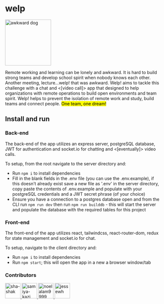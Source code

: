 # welp
<img src='https://external-content.duckduckgo.com/iu/?u=https%3A%2F%2Fexternal-preview.redd.it%2FOEjNhnWsNSgOpNt1ytVvRMwGDPog6QZtQBOIBprueX4.jpg%3Fwidth%3D640%26crop%3Dsmart%26auto%3Dwebp%26s%3Ddb96a6688613a4a597988e8b3d88e98ae9201a8d&f=1&nofb=1' alt='awkward dog' width='150'>

Remote working and learning can be lonely and awkward. It is hard to build strong teams and develop school spirit when nobody knows each other. Another meeting, lecture...welp! that was awkward. Welp! aims to tackle this challenge with a chat and <[video call]> app that designed to help organizations with remote operations to build open environments and team spirit. Welp! helps to prevent the isolation of remote work and study, build teams and connect people. <mark>One team, one dream!</mark>

## Install and run
### Back-end
The back-end of the app utilizes an express server, postgreSQL database, JWT for authentication and socket.io for chatting and <[eventually]> video calls.

To setup, from the root navigate to the server directory and: 
 - Run `npm i` to install dependencies
 - Fill in the blank fields in the .env file (you can use the .env.example), if this doesn't already exist save a new file as '.env' in the server directory, copy paste the contents of .env.example and populate with your postgreSQL credentials and a JWT secret phrase (of your choice)
 - Ensure you have a connection to a postgres database open and from the CLI run `npm run dev` then run `npm run builddb` - this will start the server and populate the database with the required tables for this project

### Front-end
The front-end of the app utilizes react, tailwindcss, react-router-dom, redux for state management and socket.io for chat.

To setup, navigate to the client directory and:
 - Run `npm i` to install dependencies 
 - Run `npm start`; this will open the app in a new a browser window/tab 

 ### Contributors
 <a href='https://github.com/Sha-Shak'>
  <img src='https://avatars.githubusercontent.com/u/57285556?v=4' alt='sha-shak' width='50' height='50'>
 </a> 
 <a href='https://github.com/samiya-kazi'>
  <img src='https://avatars.githubusercontent.com/u/68043117?v=4' alt='samiya-kazi' width='50' height='50'>
 </a> 
 <a href='https://github.com/noelalam9999'>
  <img src='https://avatars.githubusercontent.com/u/22258835?v=4' alt='noelalam9999' width='50' height='50'>
 </a> 
 <a href='https://github.com/jessewh'>
  <img src='https://avatars.githubusercontent.com/u/33237365?v=4' alt='jessewh' width='50' height='50'>
 </a> 
 


  